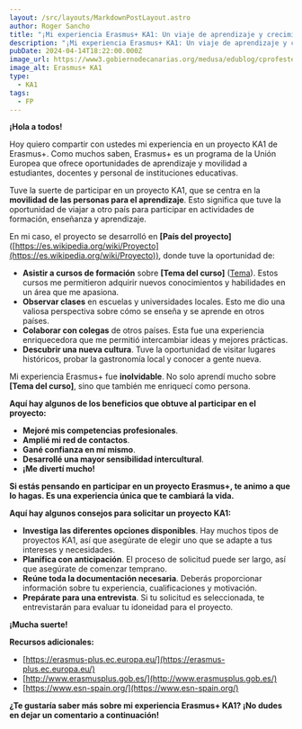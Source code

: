 ```yaml
---
layout: /src/layouts/MarkdownPostLayout.astro
author: Roger Sancho
title: "¡Mi experiencia Erasmus+ KA1: Un viaje de aprendizaje y crecimiento!"
description: "¡Mi experiencia Erasmus+ KA1: Un viaje de aprendizaje y crecimiento!"
pubDate: 2024-04-14T18:22:00.000Z
image_url: https://www3.gobiernodecanarias.org/medusa/edublog/cprofestenerifesur/wp-content/uploads/sites/105/2023/01/imagen-erasmus.png
image_alt: Erasmus+ KA1
type:
  - KA1
tags:
  - FP
---
```

**¡Hola a todos!**

Hoy quiero compartir con ustedes mi experiencia en un proyecto KA1 de Erasmus+. Como muchos saben, Erasmus+ es un programa de la Unión Europea que ofrece oportunidades de aprendizaje y movilidad a estudiantes, docentes y personal de instituciones educativas.

Tuve la suerte de participar en un proyecto KA1, que se centra en la **movilidad de las personas para el aprendizaje**. Esto significa que tuve la oportunidad de viajar a otro país para participar en actividades de formación, enseñanza y aprendizaje.

En mi caso, el proyecto se desarrolló en **[País del proyecto]** ([https://es.wikipedia.org/wiki/Proyecto](https://es.wikipedia.org/wiki/Proyecto)), donde tuve la oportunidad de:

* **Asistir a cursos de formación** sobre **[Tema del curso]** ([Tema](https://support.udemy.com/hc/es/articles/115000371028-C%C3%B3mo-proponer-temas-para-tu-curso-y-c%C3%B3mo-a%C3%B1adirlos)). Estos cursos me permitieron adquirir nuevos conocimientos y habilidades en un área que me apasiona.
* **Observar clases** en escuelas y universidades locales. Esto me dio una valiosa perspectiva sobre cómo se enseña y se aprende en otros países.
* **Colaborar con colegas** de otros países. Esta fue una experiencia enriquecedora que me permitió intercambiar ideas y mejores prácticas.
* **Descubrir una nueva cultura**. Tuve la oportunidad de visitar lugares históricos, probar la gastronomía local y conocer a gente nueva.

Mi experiencia Erasmus+ fue **inolvidable**. No solo aprendí mucho sobre **[Tema del curso]**, sino que también me enriquecí como persona.

**Aquí hay algunos de los beneficios que obtuve al participar en el proyecto:**

* **Mejoré mis competencias profesionales**.
* **Amplié mi red de contactos**.
* **Gané confianza en mí mismo**.
* **Desarrollé una mayor sensibilidad intercultural**.
* **¡Me divertí mucho!**

**Si estás pensando en participar en un proyecto Erasmus+, te animo a que lo hagas. Es una experiencia única que te cambiará la vida.**

**Aquí hay algunos consejos para solicitar un proyecto KA1:**

* **Investiga las diferentes opciones disponibles**. Hay muchos tipos de proyectos KA1, así que asegúrate de elegir uno que se adapte a tus intereses y necesidades.
* **Planifica con anticipación**. El proceso de solicitud puede ser largo, así que asegúrate de comenzar temprano.
* **Reúne toda la documentación necesaria**. Deberás proporcionar información sobre tu experiencia, cualificaciones y motivación.
* **Prepárate para una entrevista**. Si tu solicitud es seleccionada, te entrevistarán para evaluar tu idoneidad para el proyecto.

**¡Mucha suerte!**

**Recursos adicionales:**

* [https://erasmus-plus.ec.europa.eu/](https://erasmus-plus.ec.europa.eu/)
* [http://www.erasmusplus.gob.es/](http://www.erasmusplus.gob.es/)
* [https://www.esn-spain.org/](https://www.esn-spain.org/)

**¿Te gustaría saber más sobre mi experiencia Erasmus+ KA1? ¡No dudes en dejar un comentario a continuación!**
